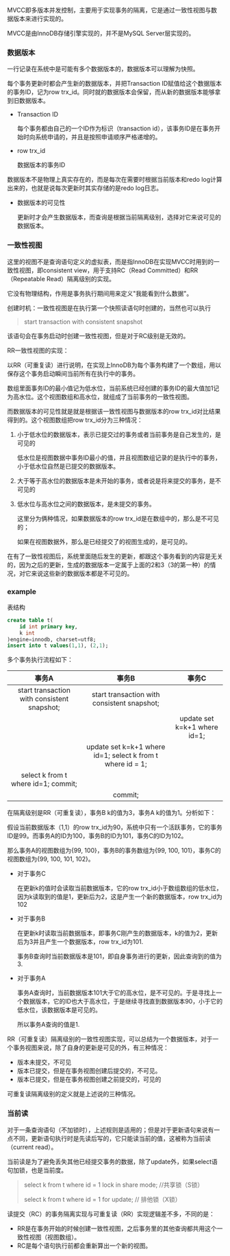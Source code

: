 MVCC即多版本并发控制，主要用于实现事务的隔离，它是通过一致性视图与数据版本来进行实现的。

MVCC是由InnoDB存储引擎实现的，并不是MySQL Server层实现的。



### 数据版本

一行记录在系统中是可能有多个数据版本的，数据版本可以理解为快照。

每个事务更新时都会产生新的数据版本，并把Transaction ID赋值给这个数据版本的事务ID，记为row trx_id。同时就的数据版本会保留，而从新的数据版本能够拿到旧数据版本。

- Transaction ID

  每个事务都由自己的一个ID作为标识（transaction id），该事务ID是在事务开始时向系统申请的，并且是按照申请顺序严格递增的。

- row trx_id

  数据版本的事务ID

数据版本不是物理上真实存在的，而是每次在需要时根据当前版本和redo log计算出来的，也就是说每次更新时其实存储的是redo log日志。



- 数据版本的可见性

  更新时才会产生数据版本，而查询是根据当前隔离级别，选择对它来说可见的数据版本。



### 一致性视图

这里的视图不是查询语句定义的虚拟表，而是指InnoDB在实现MVCC时用到的一致性视图，即consistent view，用于支持RC（Read Committed）和RR（Repeatable Read）隔离级别的实现。

它没有物理结构，作用是事务执行期间用来定义"我能看到什么数据"。



创建时机：一致性视图是在执行第一个快照读语句时创建的，当然也可以执行

> start transaction with consistent snapshot

该语句会在事务启动时创建一致性视图，但是对于RC级别是无效的。



RR一致性视图的实现：

以RR（可重复读）进行说明，在实现上InnoDB为每个事务构建了一个数组，用以保存这个事务启动瞬间当前所有在执行中的事务。

数组里面事务ID的最小值记为低水位，当前系统已经创建的事务ID的最大值加1记为高水位。这个视图数组和高水位，就组成了当前事务的一致性视图。

而数据版本的可见性就是就是根据该一致性视图与数据版本的row trx_id对比结果得到的。这个视图数组把row trx_id分为三种情况：

1. 小于低水位的数据版本，表示已提交过的事务或者当前事务是自己发生的，是可见的

   低水位是视图数据中事务ID最小的值，并且视图数组记录的是执行中的事务，小于低水位自然是已提交的数据版本。

2. 大于等于高水位的数据版本是未开始的事务，或者说是将来提交的事务，是不可见的

3. 低水位与高水位之间的数据版本，是未提交的事务。

   这里分为俩种情况，如果数据版本的row trx_id是在数组中的，那么是不可见的；

   如果在视图数据外，那么是已经提交了的视图生成的，是可见的。

在有了一致性视图后，系统里面随后发生的更新，都跟这个事务看到的内容是无关的，因为之后的更新，生成的数据版本一定属于上面的2和3（3的第一种）的情况，对它来说这些新的数据版本都是不可见的。



### example

表结构

```sql
create table t(
	id int primary key,
    k int
)engine=innodb, charset=utf8;
insert into t values(1,1), (2,1);
```

多个事务执行流程如下：

|                    事务A                    |                           事务B                            |             事务C             |
| :-----------------------------------------: | :--------------------------------------------------------: | :---------------------------: |
| start transaction with consistent snapshot; |        start transaction with consistent snapshot;         |                               |
|                                             |                                                            | update set  k=k+1 where id=1; |
|                                             | update set k=k+1 where id=1; select k from t where id = 1; |                               |
|     select k from t where id=1; commit;     |                                                            |                               |
|                                             |                          commit;                           |                               |

在隔离级别是RR（可重复读），事务B k的值为3，事务A k的值为1。分析如下：

假设当前数据版本（1,1）的row trx_id为90，系统中只有一个活跃事务，它的事务ID是99。而事务A的ID为100，事务B的ID为101，事务C的ID为102。

那么事务A的视图数组为{99, 100}，事务B的事务数组为{99, 100, 101}，事务C的视图数组为{99, 100, 101, 102}。

- 对于事务C

  在更新k的值时会读取当前数据版本，它的row trx_id小于数组数组的低水位，因为k读取到的值是1，更新后为2，这是产生一个新的数据版本，row trx_id为102

- 对于事务B

  在更新k时读取当前数据版本，即事务C刚产生的数据版本，k的值为2，更新后为3并且产生一个数据版本，row trx_id为101.

  事务B查询时当前数据版本是101，即自身事务进行的更新，因此查询到的值为3.

- 对于事务A

  事务A查询时，当前数据版本101大于它的高水位，是不可见的。于是寻找上一个数据版本，它的ID也大于高水位，于是继续寻找直到数据版本90，小于它的低水位，该数据版本是可见的。

  所以事务A查询的值是1.



RR（可重复读）隔离级别的一致性视图实现，可以总结为一个数据版本，对于一个事务视图来说，除了自身的更新是可见的外，有三种情况：

- 版本未提交，不可见
- 版本已提交，但是在事务视图创建后提交的，不可见。
- 版本已提交，但是在事务视图创建之前提交的，可见的

可重复读隔离级别的定义就是上述说的三种情况。



### 当前读

对于一条查询语句（不加锁时），上述规则是适用的；但是对于更新语句来说有一点不同，更新语句执行时是先读后写的，它只能读当前的值，这被称为当前读（current read）。

当前读是为了避免丢失其他已经提交事务的数据，除了update外，如果select语句加锁，也是当前度。

> select k from t where id = 1 lock in share mode;	//共享锁（S锁）
>
> select k from t where id = 1 for update;			// 排他锁（X锁）



读提交（RC）的事务隔离实现与可重复读（RR）实现逻辑差不多，不同的是：

- RR是在事务开始的时候创建一致性视图，之后事务里的其他查询都共用这个一致性视图（视图数组）。
- RC是每个语句执行前都会重新算出一个新的视图。

